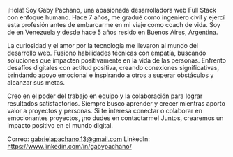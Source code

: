 ¡Hola! Soy Gaby Pachano, una apasionada desarrolladora web Full Stack con enfoque humano. Hace 7 años, me gradué como ingeniero civil y ejercí esta profesión antes de embarcarme en mi viaje como coach de vida. Soy de en Venezuela y desde hace 5 años resido en Buenos Aires, Argentina.

La curiosidad y el amor por la tecnología me llevaron al mundo del desarrollo web. Fusiono habilidades técnicas con empatía, buscando soluciones que impacten positivamente en la vida de las personas. Enfrento desafíos digitales con actitud positiva, creando conexiones significativas, brindando apoyo emocional e inspirando a otros a superar obstáculos y alcanzar sus metas.

Creo en el poder del trabajo en equipo y la colaboración para lograr resultados satisfactorios. Siempre busco aprender y crecer mientras aporto valor a proyectos y personas. Si te interesa conectar o colaborar en emocionantes proyectos, ¡no dudes en contactarme! Juntos, crearemos un impacto positivo en el mundo digital.

Correo: gabrielapachano.13@gmail.com
LinkedIn: https://www.linkedin.com/in/gabypachano/
